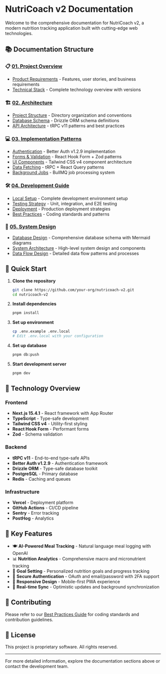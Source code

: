 # NutriCoach v2 Documentation

Welcome to the comprehensive documentation for NutriCoach v2, a modern nutrition tracking application built with cutting-edge web technologies.

## 📚 Documentation Structure

### 📋 [01. Project Overview](./01-project/)
- [Product Requirements](./01-project/product-requirements.md) - Features, user stories, and business requirements
- [Technical Stack](./01-project/technical-stack.md) - Complete technology overview with versions

### 🏗️ [02. Architecture](./02-architecture/)
- [Project Structure](./02-architecture/project-structure.md) - Directory organization and conventions
- [Database Schema](./02-architecture/database-schema.md) - Drizzle ORM schema definitions
- [API Architecture](./02-architecture/api-architecture.md) - tRPC v11 patterns and best practices

### 💻 [03. Implementation Patterns](./03-implementation/)
- [Authentication](./03-implementation/authentication.md) - Better Auth v1.2.9 implementation
- [Forms & Validation](./03-implementation/forms-validation.md) - React Hook Form + Zod patterns
- [UI Components](./03-implementation/ui-components.md) - Tailwind CSS v4 component architecture
- [Data Fetching](./03-implementation/data-fetching.md) - tRPC + React Query patterns
- [Background Jobs](./03-implementation/background-jobs.md) - BullMQ job processing system

### 🛠️ [04. Development Guide](./04-development/)
- [Local Setup](./04-development/local-setup.md) - Complete development environment setup
- [Testing Strategy](./04-development/testing-strategy.md) - Unit, integration, and E2E testing
- [Deployment](./04-development/deployment.md) - Production deployment strategies
- [Best Practices](./04-development/best-practices.md) - Coding standards and patterns

### 🎨 [05. System Design](./05-design/)
- [Database Design](./05-design/database-design.md) - Comprehensive database schema with Mermaid diagrams
- [System Architecture](./05-design/system-architecture.md) - High-level system design and components
- [Data Flow Design](./05-design/data-flow-design.md) - Detailed data flow patterns and processes

## 🚀 Quick Start

1. **Clone the repository**
   ```bash
   git clone https://github.com/your-org/nutricoach-v2.git
   cd nutricoach-v2
   ```

2. **Install dependencies**
   ```bash
   pnpm install
   ```

3. **Set up environment**
   ```bash
   cp .env.example .env.local
   # Edit .env.local with your configuration
   ```

4. **Set up database**
   ```bash
   pnpm db:push
   ```

5. **Start development server**
   ```bash
   pnpm dev
   ```

## 🔧 Technology Overview

### Frontend
- **Next.js 15.4.1** - React framework with App Router
- **TypeScript** - Type-safe development
- **Tailwind CSS v4** - Utility-first styling
- **React Hook Form** - Performant forms
- **Zod** - Schema validation

### Backend
- **tRPC v11** - End-to-end type-safe APIs
- **Better Auth v1.2.9** - Authentication framework
- **Drizzle ORM** - Type-safe database toolkit
- **PostgreSQL** - Primary database
- **Redis** - Caching and queues

### Infrastructure
- **Vercel** - Deployment platform
- **GitHub Actions** - CI/CD pipeline
- **Sentry** - Error tracking
- **PostHog** - Analytics

## 📖 Key Features

- 🍽️ **AI-Powered Meal Tracking** - Natural language meal logging with OpenAI
- 📊 **Nutrition Analytics** - Comprehensive macro and micronutrient tracking
- 🎯 **Goal Setting** - Personalized nutrition goals and progress tracking
- 🔐 **Secure Authentication** - OAuth and email/password with 2FA support
- 📱 **Responsive Design** - Mobile-first PWA experience
- 🔄 **Real-time Sync** - Optimistic updates and background synchronization

## 🤝 Contributing

Please refer to our [Best Practices Guide](./04-development/best-practices.md) for coding standards and contribution guidelines.

## 📝 License

This project is proprietary software. All rights reserved.

---

For more detailed information, explore the documentation sections above or contact the development team.